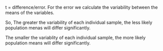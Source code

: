 t = difference/error.
 For the error we calculate the variability between the means of the variables.

 So, 
 The greater the variability of each individual sample, the less likely population menas will differ significantly.

 The smaller the variablity of each individual sample, the more likely population means will differ significantly.
 